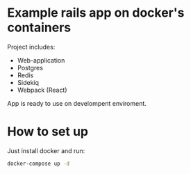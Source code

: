 # Example rails app on docker's containers

Project includes:
* Web-application
* Postgres
* Redis
* Sidekiq
* Webpack (React)

App is ready to use on develompent enviroment.

# How to set up
Just install docker and run:
```bash
docker-compose up -d
```
